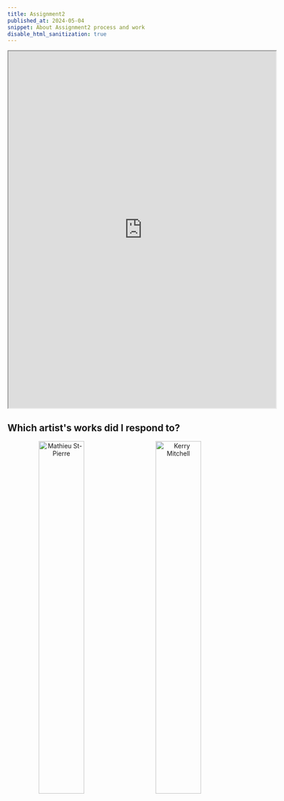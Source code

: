 ```yaml
---
title: Assignment2
published_at: 2024-05-04
snippet: About Assignment2 process and work
disable_html_sanitization: true
---
```


<div align="center">
<iframe src="https://s4002155-ccs-assignm-85.deno.dev/" width="600px" height="800px"></iframe>
</div>

## Which artist's works did I respond to?
<p align="center">
  <img alt="Mathieu St-Pierre" src="/240504_Assignment2/Mathieu.png" width="45%">
&nbsp; &nbsp; &nbsp; &nbsp;
  <img alt="Kerry Mitchell" src="/240504_Assignment2/NATO.png "background2" width="45%">
</p>

